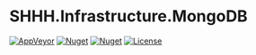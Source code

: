 SHHH.Infrastructure.MongoDB
===========================
[![AppVeyor](https://img.shields.io/appveyor/ci/GeoffHorsey/shhh-infrastructure-mongodb.svg)](https://ci.appveyor.com/project/GeoffHorsey/shhh-infrastructure-mongodb)
[![Nuget](https://img.shields.io/nuget/dt/SHHH.Infrastructure.MongoDB.svg)](http://www.nuget.org/packages/SHHH.Infrastructure.MongoDB/)
[![Nuget](https://img.shields.io/nuget/v/SHHH.Infrastructure.MongoDB.svg)](http://www.nuget.org/packages/SHHH.Infrastructure.MongoDB/)
[![License](https://img.shields.io/badge/license-MIT-orange.svg)](https://raw.githubusercontent.com/ghorsey/SHHH.Infrastructure.MongoDB/master/LICENSE)
